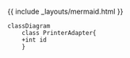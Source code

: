 {{ include _layouts/mermaid.html }}

```mermaid
classDiagram
    class PrinterAdapter{
    +int id
    }
```
